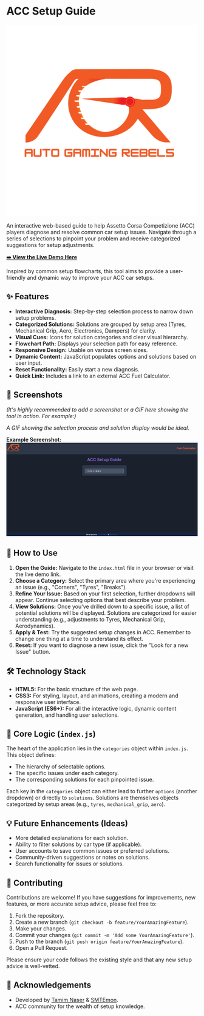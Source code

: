 # ACC Setup Guide

![AGR Logo](icons/AGR_logo_v3.png)

An interactive web-based guide to help Assetto Corsa Competizione (ACC) players diagnose and resolve common car setup issues. Navigate through a series of selections to pinpoint your problem and receive categorized suggestions for setup adjustments.

**[➡️ View the Live Demo Here](https://istamimnaser.github.io/ACC-Setup-Guide/)**

Inspired by common setup flowcharts, this tool aims to provide a user-friendly and dynamic way to improve your ACC car setups.

## ✨ Features

*   **Interactive Diagnosis:** Step-by-step selection process to narrow down setup problems.
*   **Categorized Solutions:** Solutions are grouped by setup area (Tyres, Mechanical Grip, Aero, Electronics, Dampers) for clarity.
*   **Visual Cues:** Icons for solution categories and clear visual hierarchy.
*   **Flowchart Path:** Displays your selection path for easy reference.
*   **Responsive Design:** Usable on various screen sizes.
*   **Dynamic Content:** JavaScript populates options and solutions based on user input.
*   **Reset Functionality:** Easily start a new diagnosis.
*   **Quick Link:** Includes a link to an external ACC Fuel Calculator.

## 📸 Screenshots

*(It's highly recommended to add a screenshot or a GIF here showing the tool in action. For example:)*

*A GIF showing the selection process and solution display would be ideal.*

**Example Screenshot:**
![Screenshot of ACC Setup Guide interface](ACC_SS.png)

## 🚀 How to Use

1.  **Open the Guide:** Navigate to the `index.html` file in your browser or visit the live demo link.
2.  **Choose a Category:** Select the primary area where you're experiencing an issue (e.g., "Corners", "Tyres", "Breaks").
3.  **Refine Your Issue:** Based on your first selection, further dropdowns will appear. Continue selecting options that best describe your problem.
4.  **View Solutions:** Once you've drilled down to a specific issue, a list of potential solutions will be displayed. Solutions are categorized for easier understanding (e.g., adjustments to Tyres, Mechanical Grip, Aerodynamics).
5.  **Apply & Test:** Try the suggested setup changes in ACC. Remember to change one thing at a time to understand its effect.
6.  **Reset:** If you want to diagnose a new issue, click the "Look for a new Issue" button.

## 🛠️ Technology Stack

*   **HTML5:** For the basic structure of the web page.
*   **CSS3:** For styling, layout, and animations, creating a modern and responsive user interface.
*   **JavaScript (ES6+):** For all the interactive logic, dynamic content generation, and handling user selections.


## 🧠 Core Logic (`index.js`)

The heart of the application lies in the `categories` object within `index.js`. This object defines:
*   The hierarchy of selectable options.
*   The specific issues under each category.
*   The corresponding solutions for each pinpointed issue.

Each key in the `categories` object can either lead to further `options` (another dropdown) or directly to `solutions`. Solutions are themselves objects categorized by setup areas (e.g., `tyres`, `mechanical_grip`, `aero`).

## 💡 Future Enhancements (Ideas)

*   More detailed explanations for each solution.
*   Ability to filter solutions by car type (if applicable).
*   User accounts to save common issues or preferred solutions.
*   Community-driven suggestions or notes on solutions.
*   Search functionality for issues or solutions.

## 🤝 Contributing

Contributions are welcome! If you have suggestions for improvements, new features, or more accurate setup advice, please feel free to:

1.  Fork the repository.
2.  Create a new branch (`git checkout -b feature/YourAmazingFeature`).
3.  Make your changes.
4.  Commit your changes (`git commit -m 'Add some YourAmazingFeature'`).
5.  Push to the branch (`git push origin feature/YourAmazingFeature`).
6.  Open a Pull Request.

Please ensure your code follows the existing style and that any new setup advice is well-vetted.


## 🙏 Acknowledgements

*   Developed by [Tamim Naser](https://github.com/istamimnaser) & [SMTEmon](https://github.com/SMTEmon).
*   ACC community for the wealth of setup knowledge.
